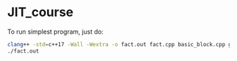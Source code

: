 # JIT_course

To run simplest program, just do:

```bash
clang++ -std=c++17 -Wall -Wextra -o fact.out fact.cpp basic_block.cpp graph.cpp
./fact.out
```
